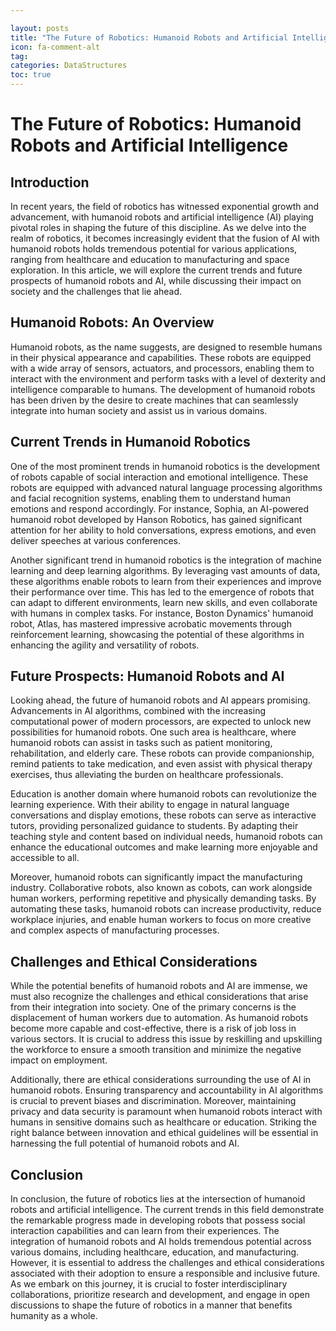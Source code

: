 ```yaml
---

layout: posts
title: "The Future of Robotics: Humanoid Robots and Artificial Intelligence"
icon: fa-comment-alt
tag:      
categories: DataStructures
toc: true
---
```




# The Future of Robotics: Humanoid Robots and Artificial Intelligence

## Introduction

In recent years, the field of robotics has witnessed exponential growth and advancement, with humanoid robots and artificial intelligence (AI) playing pivotal roles in shaping the future of this discipline. As we delve into the realm of robotics, it becomes increasingly evident that the fusion of AI with humanoid robots holds tremendous potential for various applications, ranging from healthcare and education to manufacturing and space exploration. In this article, we will explore the current trends and future prospects of humanoid robots and AI, while discussing their impact on society and the challenges that lie ahead.

## Humanoid Robots: An Overview

Humanoid robots, as the name suggests, are designed to resemble humans in their physical appearance and capabilities. These robots are equipped with a wide array of sensors, actuators, and processors, enabling them to interact with the environment and perform tasks with a level of dexterity and intelligence comparable to humans. The development of humanoid robots has been driven by the desire to create machines that can seamlessly integrate into human society and assist us in various domains.

## Current Trends in Humanoid Robotics

One of the most prominent trends in humanoid robotics is the development of robots capable of social interaction and emotional intelligence. These robots are equipped with advanced natural language processing algorithms and facial recognition systems, enabling them to understand human emotions and respond accordingly. For instance, Sophia, an AI-powered humanoid robot developed by Hanson Robotics, has gained significant attention for her ability to hold conversations, express emotions, and even deliver speeches at various conferences.

Another significant trend in humanoid robotics is the integration of machine learning and deep learning algorithms. By leveraging vast amounts of data, these algorithms enable robots to learn from their experiences and improve their performance over time. This has led to the emergence of robots that can adapt to different environments, learn new skills, and even collaborate with humans in complex tasks. For instance, Boston Dynamics' humanoid robot, Atlas, has mastered impressive acrobatic movements through reinforcement learning, showcasing the potential of these algorithms in enhancing the agility and versatility of robots.

## Future Prospects: Humanoid Robots and AI

Looking ahead, the future of humanoid robots and AI appears promising. Advancements in AI algorithms, combined with the increasing computational power of modern processors, are expected to unlock new possibilities for humanoid robots. One such area is healthcare, where humanoid robots can assist in tasks such as patient monitoring, rehabilitation, and elderly care. These robots can provide companionship, remind patients to take medication, and even assist with physical therapy exercises, thus alleviating the burden on healthcare professionals.

Education is another domain where humanoid robots can revolutionize the learning experience. With their ability to engage in natural language conversations and display emotions, these robots can serve as interactive tutors, providing personalized guidance to students. By adapting their teaching style and content based on individual needs, humanoid robots can enhance the educational outcomes and make learning more enjoyable and accessible to all.

Moreover, humanoid robots can significantly impact the manufacturing industry. Collaborative robots, also known as cobots, can work alongside human workers, performing repetitive and physically demanding tasks. By automating these tasks, humanoid robots can increase productivity, reduce workplace injuries, and enable human workers to focus on more creative and complex aspects of manufacturing processes.

## Challenges and Ethical Considerations

While the potential benefits of humanoid robots and AI are immense, we must also recognize the challenges and ethical considerations that arise from their integration into society. One of the primary concerns is the displacement of human workers due to automation. As humanoid robots become more capable and cost-effective, there is a risk of job loss in various sectors. It is crucial to address this issue by reskilling and upskilling the workforce to ensure a smooth transition and minimize the negative impact on employment.

Additionally, there are ethical considerations surrounding the use of AI in humanoid robots. Ensuring transparency and accountability in AI algorithms is crucial to prevent biases and discrimination. Moreover, maintaining privacy and data security is paramount when humanoid robots interact with humans in sensitive domains such as healthcare or education. Striking the right balance between innovation and ethical guidelines will be essential in harnessing the full potential of humanoid robots and AI.

## Conclusion

In conclusion, the future of robotics lies at the intersection of humanoid robots and artificial intelligence. The current trends in this field demonstrate the remarkable progress made in developing robots that possess social interaction capabilities and can learn from their experiences. The integration of humanoid robots and AI holds tremendous potential across various domains, including healthcare, education, and manufacturing. However, it is essential to address the challenges and ethical considerations associated with their adoption to ensure a responsible and inclusive future. As we embark on this journey, it is crucial to foster interdisciplinary collaborations, prioritize research and development, and engage in open discussions to shape the future of robotics in a manner that benefits humanity as a whole.